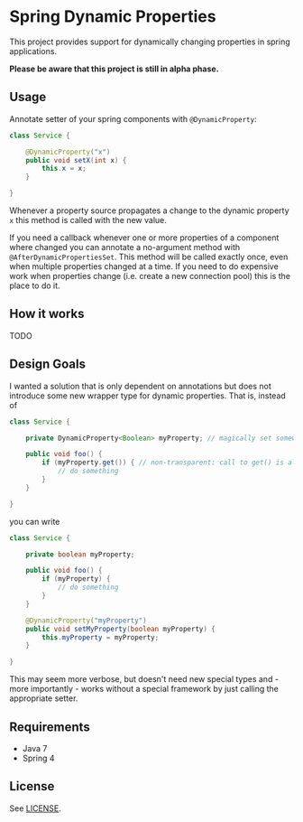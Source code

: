 # Spring Dynamic Properties

This project provides support for dynamically changing properties in spring applications.

**Please be aware that this project is still in alpha phase.**

## Usage

Annotate setter of your spring components with `@DynamicProperty`:

```java
class Service {

    @DynamicProperty("x")
    public void setX(int x) {
        this.x = x;
    }

}
```

Whenever a property source propagates a change to the dynamic property `x` this method is called with the new value.

If you need a callback whenever one or more properties of a component where changed you can annotate a no-argument
method with `@AfterDynamicPropertiesSet`.
This method will be called exactly once, even when multiple properties changed at a time.
If you need to do expensive work when properties change (i.e. create a new connection pool) this is the place to do it.


## How it works

TODO

## Design Goals

I wanted a solution that is only dependent on annotations but does not introduce some new wrapper type for dynamic
 properties. That is, instead of

```java
class Service {

    private DynamicProperty<Boolean> myProperty; // magically set somewhere

    public void foo() {
        if (myProperty.get()) { // non-transparent: call to get() is always required
            // do something
        }
    }

}
```

you can write

```java
class Service {

    private boolean myProperty;

    public void foo() {
        if (myProperty) {
            // do something
        }
    }

    @DynamicProperty("myProperty")
    public void setMyProperty(boolean myProperty) {
        this.myProperty = myProperty;
    }

}
```

This may seem more verbose, but doesn't need new special types and - more importantly - works without a special
framework by just calling the appropriate setter.


## Requirements

* Java 7
* Spring 4


## License

See [LICENSE](LICENSE).
